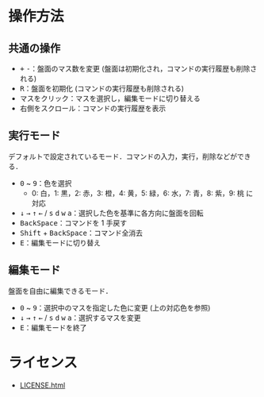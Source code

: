 # 操作方法

## 共通の操作
- <kbd>+</kbd> <kbd>-</kbd>：盤面のマス数を変更 (盤面は初期化され，コマンドの実行履歴も削除される)
- <kbd>R</kbd>：盤面を初期化 (コマンドの実行履歴も削除される)
- マスをクリック：マスを選択し，編集モードに切り替える
- 右側をスクロール：コマンドの実行履歴を表示

## 実行モード

デフォルトで設定されているモード．コマンドの入力，実行，削除などができる．

- <kbd>0</kbd> ~ <kbd>9</kbd>：色を選択
    - 0: 白，1: 黒，2: 赤，3: 橙，4: 黄，5: 緑，6: 水，7: 青，8: 紫，9: 桃 に対応
- <kbd>↓</kbd> <kbd>→</kbd> <kbd>↑</kbd> <kbd>←</kbd> / <kbd>s</kbd> <kbd>d</kbd> <kbd>w</kbd> <kbd>a</kbd>：選択した色を基準に各方向に盤面を回転
- <kbd>BackSpace</kbd>：コマンドを 1 手戻す
- <kbd>Shift</kbd> + <kbd>BackSpace</kbd>：コマンド全消去
- <kbd>E</kbd>：編集モードに切り替え

## 編集モード

盤面を自由に編集できるモード．

- <kbd>0</kbd> ~ <kbd>9</kbd>：選択中のマスを指定した色に変更 (上の対応色を参照)
- <kbd>↓</kbd> <kbd>→</kbd> <kbd>↑</kbd> <kbd>←</kbd> / <kbd>s</kbd> <kbd>d</kbd> <kbd>w</kbd> <kbd>a</kbd>：選択するマスを変更
- <kbd>E</kbd>：編集モードを終了

# ライセンス

- [LICENSE.html](./LICENSE.html)